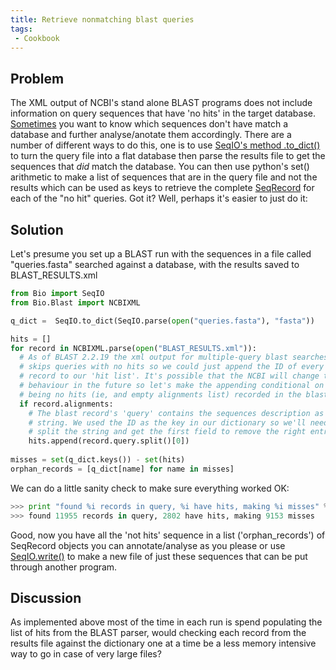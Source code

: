 ```yaml
---
title: Retrieve nonmatching blast queries
tags:
 - Cookbook
---
```


Problem
-------

The XML output of NCBI's stand alone BLAST programs does not include
information on query sequences that have 'no hits' in the target
database. [Sometimes](http://bugzilla.open-bio.org/show_bug.cgi?id=2821)
you want to know which sequences don't have match a database and further
analyse/anotate them accordingly. There are a number of different ways
to do this, one is to use [SeqIO's method .to\_dict()](SeqIO "wikilink")
to turn the query file into a flat database then parse the results file
to get the sequences that *did* match the database. You can then use
python's set() arithmetic to make a list of sequences that are in the
query file and not the results which can be used as keys to retrieve the
complete [SeqRecord](SeqRecord "wikilink") for each of the "no hit"
queries. Got it? Well, perhaps it's easier to just do it:

Solution
--------

Let's presume you set up a BLAST run with the sequences in a file called
"queries.fasta" searched against a database, with the results saved to
BLAST\_RESULTS.xml

``` python
from Bio import SeqIO
from Bio.Blast import NCBIXML

q_dict =  SeqIO.to_dict(SeqIO.parse(open("queries.fasta"), "fasta"))

hits = []
for record in NCBIXML.parse(open("BLAST_RESULTS.xml")):
  # As of BLAST 2.2.19 the xml output for multiple-query blast searches
  # skips queries with no hits so we could just append the ID of every blast 
  # record to our 'hit list'. It's possible that the NCBI will change this
  # behaviour in the future so let's make the appending conditional on there
  # being no hits (ie, and empty alignments list) recorded in the blast record
  if record.alignments:
    # The blast record's 'query' contains the sequences description as a
    # string. We used the ID as the key in our dictionary so we'll need to
    # split the string and get the first field to remove the right entries 
    hits.append(record.query.split()[0])
 
misses = set(q_dict.keys()) - set(hits)
orphan_records = [q_dict[name] for name in misses]
```

We can do a little sanity check to make sure everything worked OK:

``` python
>>> print "found %i records in query, %i have hits, making %i misses" % (len(q_dict.keys()), len(hits), len(misses))
>>> found 11955 records in query, 2802 have hits, making 9153 misses
```

Good, now you have all the 'not hits' sequence in a list
('orphan\_records') of SeqRecord objects you can annotate/analyse as you
please or use [ SeqIO.write()](SeqIO "wikilink") to make a new file of
just these sequences that can be put through another program.

Discussion
----------

As implemented above most of the time in each run is spend populating
the list of hits from the BLAST parser, would checking each record from
the results file against the dictionary one at a time be a less memory
intensive way to go in case of very large files?
